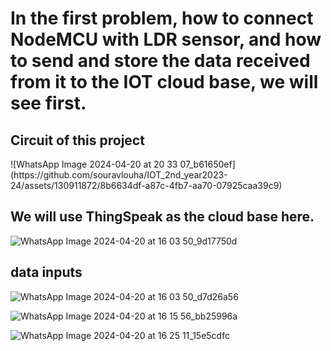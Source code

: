 <h1> In the first problem, how to connect NodeMCU with LDR sensor, and how to send and store the data received from it to the IOT cloud base, we will see first.</h1>

<h2>Circuit of this project</h2>
![WhatsApp Image 2024-04-20 at 20 33 07_b61650ef](https://github.com/souravlouha/IOT_2nd_year2023-24/assets/130911872/8b6634df-a87c-4fb7-aa70-07925caa39c9)


<h2> We will use ThingSpeak as the cloud base here. </h2>


![WhatsApp Image 2024-04-20 at 16 03 50_9d17750d](https://github.com/souravlouha/IOT_2nd_year2023-24/assets/130911872/36483849-ea66-4239-aa6c-e29cecb1f077)

<h2>data inputs </h2>

![WhatsApp Image 2024-04-20 at 16 03 50_d7d26a56](https://github.com/souravlouha/IOT_2nd_year2023-24/assets/130911872/f391a179-e119-4a81-b5ef-b09515d17527)

![WhatsApp Image 2024-04-20 at 16 15 56_bb25996a](https://github.com/souravlouha/IOT_2nd_year2023-24/assets/130911872/7317cb39-4284-4eb5-a87d-98e7ed9807c2)

![WhatsApp Image 2024-04-20 at 16 25 11_15e5cdfc](https://github.com/souravlouha/IOT_2nd_year2023-24/assets/130911872/c2992326-9aa6-4c49-a577-3fd8caa4e400)
